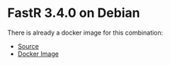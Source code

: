 # FastR 3.4.0 on Debian

There is already a docker image for this combination:

- [Source](https://github.com/nuest/fastr-docker)
- [Docker Image](https://hub.docker.com/r/nuest/fastr)
